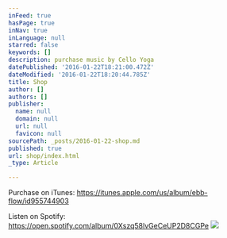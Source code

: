 ```yaml
---
inFeed: true
hasPage: true
inNav: true
inLanguage: null
starred: false
keywords: []
description: purchase music by Cello Yoga
datePublished: '2016-01-22T18:21:00.472Z'
dateModified: '2016-01-22T18:20:44.785Z'
title: Shop
author: []
authors: []
publisher:
  name: null
  domain: null
  url: null
  favicon: null
sourcePath: _posts/2016-01-22-shop.md
published: true
url: shop/index.html
_type: Article

---
```

Purchase on iTunes: https://itunes.apple.com/us/album/ebb-flow/id955744903

Listen on Spotify: https://open.spotify.com/album/0Xszq58lvGeCeUP2D8CGPe
![](https://the-grid-user-content.s3-us-west-2.amazonaws.com/d531bcb3-1a8e-469c-9ba3-bbae5986122d.jpg)